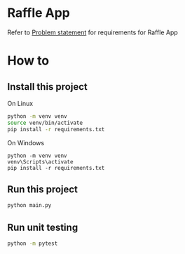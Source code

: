 # Raffle App
Refer to [Problem statement](problem-statement.md) for requirements for Raffle App

# How to
## Install this project
On Linux
```bash
python -m venv venv
source venv/bin/activate
pip install -r requirements.txt
```  
On Windows
```shell
python -m venv venv
venv\Scripts\activate
pip install -r requirements.txt
```  
## Run this project
```bash
python main.py
```
## Run unit testing
```bash
python -m pytest
```